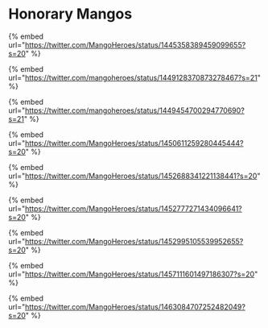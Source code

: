# Honorary Mangos

{% embed url="https://twitter.com/MangoHeroes/status/1445358389459099655?s=20" %}

{% embed url="https://twitter.com/mangoheroes/status/1449128370873278467?s=21" %}

{% embed url="https://twitter.com/mangoheroes/status/1449454700294770690?s=21" %}

{% embed url="https://twitter.com/MangoHeroes/status/1450611259280445444?s=20" %}

{% embed url="https://twitter.com/MangoHeroes/status/1452688341221138441?s=20" %}

{% embed url="https://twitter.com/MangoHeroes/status/1452777271434096641?s=20" %}

{% embed url="https://twitter.com/MangoHeroes/status/1452995105539952655?s=20" %}

{% embed url="https://twitter.com/MangoHeroes/status/1457111601497186307?s=20" %}

{% embed url="https://twitter.com/MangoHeroes/status/1463084707252482049?s=20" %}
